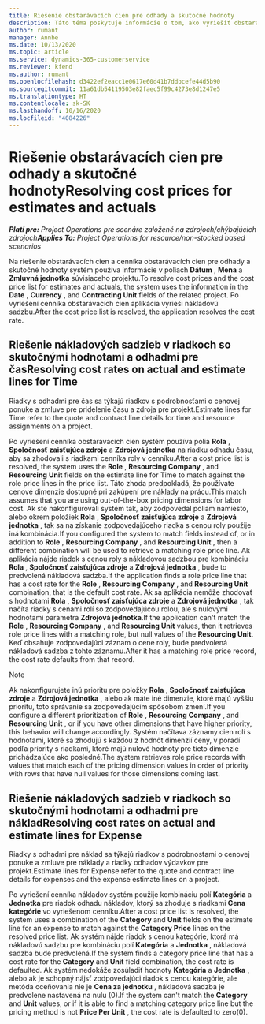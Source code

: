 ```yaml
---
title: Riešenie obstarávacích cien pre odhady a skutočné hodnoty
description: Táto téma poskytuje informácie o tom, ako vyriešiť obstarávacie ceny pre odhady a skutočné hodnoty.
author: rumant
manager: Annbe
ms.date: 10/13/2020
ms.topic: article
ms.service: dynamics-365-customerservice
ms.reviewer: kfend
ms.author: rumant
ms.openlocfilehash: d3422ef2eacc1e0617e60d41b7ddbcefe44d5b90
ms.sourcegitcommit: 11a61db54119503e82faec5f99c4273e8d1247e5
ms.translationtype: HT
ms.contentlocale: sk-SK
ms.lasthandoff: 10/16/2020
ms.locfileid: "4084226"
---
```

# <a name="resolving-cost-prices-for-estimates-and-actuals"></a><span data-ttu-id="bbba5-103">Riešenie obstarávacích cien pre odhady a skutočné hodnoty</span><span class="sxs-lookup"><span data-stu-id="bbba5-103">Resolving cost prices for estimates and actuals</span></span>

<span data-ttu-id="bbba5-104">_**Platí pre:** Project Operations pre scenáre založené na zdrojoch/chýbajúcich zdrojoch_</span><span class="sxs-lookup"><span data-stu-id="bbba5-104">_**Applies To:** Project Operations for resource/non-stocked based scenarios_</span></span>

<span data-ttu-id="bbba5-105">Na riešenie obstarávacích cien a cenníka obstarávacích cien pre odhady a skutočné hodnoty systém používa informácie v poliach **Dátum** , **Mena** a **Zmluvná jednotka** súvisiaceho projektu.</span><span class="sxs-lookup"><span data-stu-id="bbba5-105">To resolve cost prices and the cost price list for estimates and actuals, the system uses the information in the **Date** , **Currency** , and **Contracting Unit** fields of the related project.</span></span> <span data-ttu-id="bbba5-106">Po vyriešení cenníka obstarávacích cien aplikácia vyrieši nákladovú sadzbu.</span><span class="sxs-lookup"><span data-stu-id="bbba5-106">After the cost price list is resolved, the application resolves the cost rate.</span></span>

## <a name="resolving-cost-rates-on-actual-and-estimate-lines-for-time"></a><span data-ttu-id="bbba5-107">Riešenie nákladových sadzieb v riadkoch so skutočnými hodnotami a odhadmi pre čas</span><span class="sxs-lookup"><span data-stu-id="bbba5-107">Resolving cost rates on actual and estimate lines for Time</span></span>

<span data-ttu-id="bbba5-108">Riadky s odhadmi pre čas sa týkajú riadkov s podrobnosťami o cenovej ponuke a zmluve pre pridelenie času a zdroja pre projekt.</span><span class="sxs-lookup"><span data-stu-id="bbba5-108">Estimate lines for Time refer to the quote and contract line details for time and resource assignments on a project.</span></span>

<span data-ttu-id="bbba5-109">Po vyriešení cenníka obstarávacích cien systém používa polia **Rola** , **Spoločnosť zaisťujúca zdroje** a **Zdrojová jednotka** na riadku odhadu času, aby sa zhodovali s riadkami cenníka roly v cenníku.</span><span class="sxs-lookup"><span data-stu-id="bbba5-109">After a cost price list is resolved, the system uses the **Role** , **Resourcing Company** , and **Resourcing Unit** fields on the estimate line for Time to match against the role price lines in the price list.</span></span> <span data-ttu-id="bbba5-110">Táto zhoda predpokladá, že používate cenové dimenzie dostupné pri zakúpení pre náklady na prácu.</span><span class="sxs-lookup"><span data-stu-id="bbba5-110">This match assumes that you are using out-of-the-box pricing dimensions for labor cost.</span></span> <span data-ttu-id="bbba5-111">Ak ste nakonfigurovali systém tak, aby zodpovedal poliam namiesto, alebo okrem položiek **Rola** , **Spoločnosť zaisťujúca zdroje** a **Zdrojová jednotka** , tak sa na získanie zodpovedajúceho riadka s cenou roly použije iná kombinácia.</span><span class="sxs-lookup"><span data-stu-id="bbba5-111">If you configured the system to match fields instead of, or in addition to **Role** , **Resourcing Company** , and **Resourcing Unit** , then a different combination will be used to retrieve a matching role price line.</span></span> <span data-ttu-id="bbba5-112">Ak aplikácia nájde riadok s cenou roly s nákladovou sadzbou pre kombináciu **Rola** , **Spoločnosť zaisťujúca zdroje** a **Zdrojová jednotka** , bude to predvolená nákladová sadzba.</span><span class="sxs-lookup"><span data-stu-id="bbba5-112">If the application finds a role price line that has a cost rate for the **Role** , **Resourcing Company** , and **Resourcing Unit** combination, that is the default cost rate.</span></span> <span data-ttu-id="bbba5-113">Ak sa aplikácia nemôže zhodovať s hodnotami **Rola** , **Spoločnosť zaisťujúca zdroje** a **Zdrojová jednotka** , tak načíta riadky s cenami rolí so zodpovedajúcou rolou, ale s nulovými hodnotami parametra **Zdrojová jednotka**.</span><span class="sxs-lookup"><span data-stu-id="bbba5-113">If the application can't match the **Role** , **Resourcing Company** , and **Resourcing Unit** values, then it retrieves role price lines with a matching role, but null values of the **Resourcing Unit**.</span></span> <span data-ttu-id="bbba5-114">Keď obsahuje zodpovedajúci záznam o cene roly, bude predvolená nákladová sadzba z tohto záznamu.</span><span class="sxs-lookup"><span data-stu-id="bbba5-114">After it has a matching role price record, the cost rate defaults from that record.</span></span> 

> [!NOTE]
> <span data-ttu-id="bbba5-115">Ak nakonfigurujete inú prioritu pre položky **Rola** , **Spoločnosť zaisťujúca zdroje** a **Zdrojová jednotka** , alebo ak máte iné dimenzie, ktoré majú vyššiu prioritu, toto správanie sa zodpovedajúcim spôsobom zmení.</span><span class="sxs-lookup"><span data-stu-id="bbba5-115">If you configure a different prioritization of **Role** , **Resourcing Company** , and **Resourcing Unit** , or if you have other dimensions that have higher priority, this behavior will change accordingly.</span></span> <span data-ttu-id="bbba5-116">Systém načítava záznamy cien rolí s hodnotami, ktoré sa zhodujú s každou z hodnôt dimenzií ceny, v poradí podľa priority s riadkami, ktoré majú nulové hodnoty pre tieto dimenzie prichádzajúce ako posledné.</span><span class="sxs-lookup"><span data-stu-id="bbba5-116">The system retrieves role price records with values that match each of the pricing dimension values in order of priority with rows that have null values for those dimensions coming last.</span></span>

## <a name="resolving-cost-rates-on-actual-and-estimate-lines-for-expense"></a><span data-ttu-id="bbba5-117">Riešenie nákladových sadzieb v riadkoch so skutočnými hodnotami a odhadmi pre náklad</span><span class="sxs-lookup"><span data-stu-id="bbba5-117">Resolving cost rates on actual and estimate lines for Expense</span></span>

<span data-ttu-id="bbba5-118">Riadky s odhadmi pre náklad sa týkajú riadkov s podrobnosťami o cenovej ponuke a zmluve pre náklady a riadky odhadov výdavkov pre projekt.</span><span class="sxs-lookup"><span data-stu-id="bbba5-118">Estimate lines for Expense refer to the quote and contract line details for expenses and the expense estimate lines on a project.</span></span>

<span data-ttu-id="bbba5-119">Po vyriešení cenníka nákladov systém použije kombináciu polí **Kategória** a **Jednotka** pre riadok odhadu nákladov, ktorý sa zhoduje s riadkami **Cena kategórie** vo vyriešenom cenníku.</span><span class="sxs-lookup"><span data-stu-id="bbba5-119">After a cost price list is resolved, the system uses a combination of the **Category** and **Unit** fields on the estimate line for an expense to match against the **Category Price** lines on the resolved price list.</span></span> <span data-ttu-id="bbba5-120">Ak systém nájde riadok s cenou kategórie, ktorá má nákladovú sadzbu pre kombináciu polí **Kategória** a **Jednotka** , nákladová sadzba bude predvolená.</span><span class="sxs-lookup"><span data-stu-id="bbba5-120">If the system finds a category price line that has a cost rate for the **Category** and **Unit** field combination, the cost rate is defaulted.</span></span> <span data-ttu-id="bbba5-121">Ak systém nedokáže zosúladiť hodnoty **Kategória** a **Jednotka** , alebo ak je schopný nájsť zodpovedajúci riadok s cenou kategórie, ale metóda oceňovania nie je **Cena za jednotku** , nákladová sadzba je predvolene nastavená na nulu (0).</span><span class="sxs-lookup"><span data-stu-id="bbba5-121">If the system can't match the **Category** and **Unit** values, or if it is able to find a matching category price line but the pricing method is not **Price Per Unit** , the cost rate is defaulted to zero(0).</span></span>
